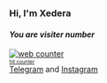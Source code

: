### Hi, I'm Xedera

#### ***You are visiter number*** <br>
<a href="https://smallcounter.com"><img src="https://smallcounter.com/count.php?c_style=1&id=1643173007" border=0 alt="web counter"></a><br><a href="https://smallcounter.com" style="font-size:9px;">hit counter</a><br>
[Telegram](https://t.me/xederrra) and [Instagram](https://www.instagram.com/xederrra)
